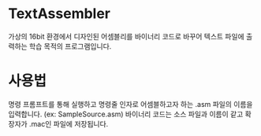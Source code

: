 # TextAssembler
가상의 16bit 환경에서 디자인된 어셈블리를 바이너리 코드로 바꾸어 텍스트 파일에 출력하는 학습 목적의 프로그램입니다.

# 사용법
명령 프롬프트를 통해 실행하고 명령줄 인자로 어셈블하고자 하는 .asm 파일의 이름을 입력합니다. (ex: SampleSource.asm)
바이너리 코드는 소스 파일과 이름이 같고 확장자가 .mac인 파일에 저장됩니다.

